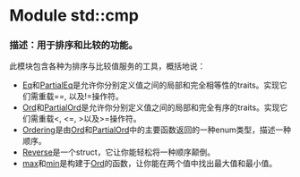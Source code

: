 # Module std::cmp

### 描述：用于排序和比较的功能。

此模块包含各种为排序与比较值服务的工具，概括地说：

- [Eq](https://doc.rust-lang.org/std/cmp/trait.Eq.html)和[PartialEq](https://doc.rust-lang.org/std/cmp/trait.PartialEq.html)是允许你分别定义值之间的局部和完全相等性的traits。实现它们需重载==, 以及!=操作符。
- [Ord](https://doc.rust-lang.org/std/cmp/trait.Ord.html)和[PartialOrd](https://doc.rust-lang.org/std/cmp/trait.PartialOrd.html)是允许你分别定义值之间的局部和完全有序的traits。实现它们需重载<, <=, >以及>=操作符。
- [Ordering](https://doc.rust-lang.org/std/cmp/enum.Ordering.html)是由[Ord](https://doc.rust-lang.org/std/cmp/trait.Ord.html)和[PartialOrd](https://doc.rust-lang.org/std/cmp/trait.PartialOrd.html)中的主要函数返回的一种enum类型，描述一种顺序。
- [Reverse](https://doc.rust-lang.org/std/cmp/struct.Reverse.html)是一个struct，它让你能轻松将一种顺序颠倒。
- [max](https://doc.rust-lang.org/std/cmp/fn.max.html)和[min](https://doc.rust-lang.org/std/cmp/fn.min.html)是构建于[Ord](https://doc.rust-lang.org/std/cmp/trait.Ord.html)的函数，让你能在两个值中找出最大值和最小值。